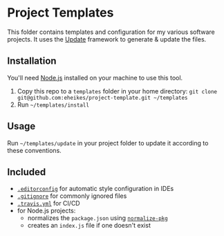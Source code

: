 # Project Templates

This folder contains templates and configuration for my various software projects. It uses the [Update](http://update.github.io/update/) framework to generate & update the files.

## Installation

You'll need [Node.js](https://nodejs.org/) installed on your machine to use this tool.

1. Copy this repo to a `templates` folder in your home directory: `git clone git@github.com:eheikes/project-template.git ~/templates`
1. Run `~/templates/install`

## Usage

Run `~/templates/update` in your project folder to update it according to these conventions.

## Included

* [`.editorconfig`](_editorconfig) for automatic style configuration in IDEs
* [`.gitignore`](_gitignore) for commonly ignored files
* [`.travis.yml`](_travis.yml) for CI/CD
* for Node.js projects:
  * normalizes the `package.json` using [`normalize-pkg`](https://github.com/jonschlinkert/normalize-pkg)
  * creates an `index.js` file if one doesn't exist
